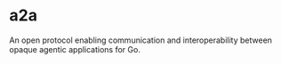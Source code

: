 # a2a

An open protocol enabling communication and interoperability between opaque agentic applications for Go.
